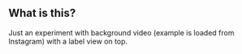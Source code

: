 ## What is this?
Just an experiment with background video (example is loaded from Instagram) with a label view on top.
